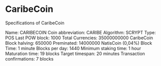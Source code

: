 # CaribeCoin

Specifications of CaribeCoin

Name: CARIBECOIN
Coin abbreviation: CARIBE
Algorithm: SCRYPT
Type: POS
Last POW block: 1000
Total Currencies: 35000000000 CaribeCoin
Block halving:     650000
Preminated: 14000000 NatisCoin (0,04%)
Block Time: 1 minute
Blocks per day: 1440
Minimum staking time: 1 hour
Maturation time: 19 blocks
Target timespan: 20 minutes
Transaction confirmations: 7 blocks

